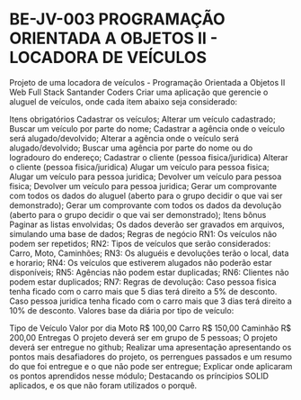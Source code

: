 # BE-JV-003 PROGRAMAÇÃO ORIENTADA A OBJETOS II - LOCADORA DE VEÍCULOS
Projeto de uma locadora de veículos - Programação Orientada a Objetos II Web Full Stack Santander Coders
Criar uma aplicação que gerencie o aluguel de veículos, onde cada item abaixo seja considerado:

Itens obrigatórios
Cadastrar os veículos;
Alterar um veículo cadastrado;
Buscar um veículo por parte do nome;
Cadastrar a agência onde o veículo será alugado/devolvido;
Alterar a agência onde o veículo será alugado/devolvido;
Buscar uma agência por parte do nome ou do logradouro do endereço;
Cadastrar o cliente (pessoa fisica/juridica)
Alterar o cliente (pessoa fisica/juridica)
Alugar um veículo para pessoa fisica;
Alugar um veículo para pessoa juridica;
Devolver um veículo para pessoa fisica;
Devolver um veículo para pessoa juridica;
Gerar um comprovante com todos os dados do aluguel (aberto para o grupo decidir o que vai ser demonstrado);
Gerar um comprovante com todos os dados da devolução (aberto para o grupo decidir o que vai ser demonstrado);
Itens bônus
Paginar as listas envolvidas;
Os dados deverão ser gravados em arquivos, simulando uma base de dados;
Regras de negócio
RN1: Os veículos não podem ser repetidos;
RN2: Tipos de veículos que serão considerados: Carro, Moto, Caminhões;
RN3: Os aluguéis e devoluções terão o local, data e horario;
RN4: Os veículos que estiverem alugados não poderão estar disponíveis;
RN5: Agências não podem estar duplicadas;
RN6: Clientes não podem estar duplicados;
RN7: Regras de devolução:
Caso pessoa fisica tenha ficado com o carro mais que 5 dias terá direito a 5% de desconto.
Caso pessoa juridica tenha ficado com o carro mais que 3 dias terá direito a 10% de desconto.
Valores base da diária por tipo de veículo:

Tipo de Veículo	Valor por dia
Moto	R$ 100,00
Carro	R$ 150,00
Caminhão	R$ 200,00
Entregas
O projeto deverá ser em grupo de 5 pessoas;
O projeto deverá ser entregue no github;
Realizar uma apresentação apresentando os pontos mais desafiadores do projeto, os perrengues passados e um resumo do que foi entregue e o que não pode ser entregue;
Explicar onde aplicaram os pontos aprendidos nesse módulo;
Destacando os príncipios SOLID aplicados, e os que não foram utilizados o porquê.
